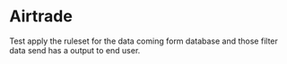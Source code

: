 # Airtrade
Test
apply the ruleset for the data coming form database and those filter data send has a output to end user.
